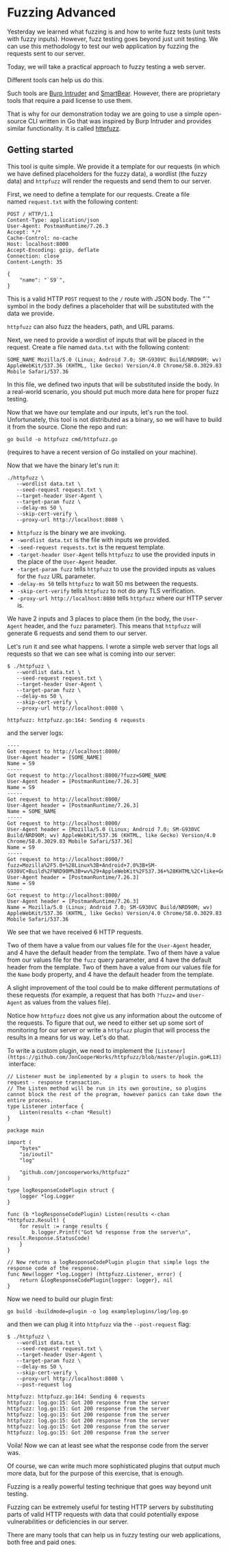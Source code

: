 # Fuzzing Advanced

Yesterday we learned what fuzzing is and how to write fuzz tests (unit tests with fuzzy inputs). However, fuzz testing goes beyond just unit testing. We can use this methodology to test our web application by fuzzing the requests sent to our server.

Today, we will take a practical approach to fuzzy testing a web server.

Different tools can help us do this.

Such tools are [Burp Intruder](https://portswigger.net/burp/documentation/desktop/tools/intruder) and [SmartBear](https://smartbear.com/). However, there are proprietary tools that require a paid license to use them.

That is why for our demonstration today we are going to use a simple open-source CLI written in Go that was inspired by Burp Intruder and provides similar functionality. It is called [httpfuzz](https://github.com/JonCooperWorks/httpfuzz).

## Getting started

This tool is quite simple. We provide it a template for our requests (in which we have defined placeholders for the fuzzy data), a wordlist (the fuzzy data) and `httpfuzz` will render the requests and send them to our server.

First, we need to define a template for our requests. Create a file named `request.txt` with the following content:
```
POST / HTTP/1.1
Content-Type: application/json
User-Agent: PostmanRuntime/7.26.3
Accept: */*
Cache-Control: no-cache
Host: localhost:8000
Accept-Encoding: gzip, deflate
Connection: close
Content-Length: 35

{
    "name": "`S9`",
}
```

This is a valid HTTP `POST` request to the `/` route with JSON body. The "`" symbol in the body defines a placeholder that will be substituted with the data we provide.

`httpfuzz` can also fuzz the headers, path, and URL params.

Next, we need to provide a wordlist of inputs that will be placed in the request. Create a file named `data.txt` with the following content:

`SOME_NAME
Mozilla/5.0 (Linux; Android 7.0; SM-G930VC Build/NRD90M; wv) AppleWebKit/537.36 (KHTML, like Gecko) Version/4.0 Chrome/58.0.3029.83 Mobile Safari/537.36`

In this file, we defined two inputs that will be substituted inside the body. In a real-world scenario, you should put much more data here for proper fuzz testing.

Now that we have our template and our inputs, let's run the tool. Unfortunately, this tool is not distributed as a binary, so we will have to build it from the source. Clone the repo and run:

```
go build -o httpfuzz cmd/httpfuzz.go
```

(requires to have a recent version of Go installed on your machine).

Now that we have the binary let's run it:
```
./httpfuzz \
   --wordlist data.txt \
   --seed-request request.txt \
   --target-header User-Agent \
   --target-param fuzz \
   --delay-ms 50 \
   --skip-cert-verify \
   --proxy-url http://localhost:8080 \
```

- `httpfuzz` is the binary we are invoking.
- `-wordlist data.txt` is the file with inputs we provided.
- `-seed-request requests.txt` is the request template.
- `-target-header User-Agent` tells `httpfuzz` to use the provided inputs in the place of the `User-Agent` header.
- `-target-param fuzz` tells `httpfuzz` to use the provided inputs as values for the `fuzz` URL parameter.
- `-delay-ms 50` tells `httpfuzz` to wait 50 ms between the requests.
- `-skip-cert-verify` tells `httpfuzz` to not do any TLS verification.
- `-proxy-url http://localhost:8080` tells `httpfuzz` where our HTTP server is.

We have 2 inputs and 3 places to place them (in the body, the `User-Agent` header, and the `fuzz` parameter). This means that `httpfuzz` will generate 6 requests and send them to our server.

Let's run it and see what happens. I wrote a simple web server that logs all requests so that we can see what is coming into our server:
```
$ ./httpfuzz \
   --wordlist data.txt \
   --seed-request request.txt \
   --target-header User-Agent \
   --target-param fuzz \
   --delay-ms 50 \
   --skip-cert-verify \
   --proxy-url http://localhost:8080 \

httpfuzz: httpfuzz.go:164: Sending 6 requests
```

and the server logs:
```
----
Got request to http://localhost:8000/
User-Agent header = [SOME_NAME]
Name = S9
-----
Got request to http://localhost:8000/?fuzz=SOME_NAME
User-Agent header = [PostmanRuntime/7.26.3]
Name = S9
-----
Got request to http://localhost:8000/
User-Agent header = [PostmanRuntime/7.26.3]
Name = SOME_NAME
-----
Got request to http://localhost:8000/
User-Agent header = [Mozilla/5.0 (Linux; Android 7.0; SM-G930VC Build/NRD90M; wv) AppleWebKit/537.36 (KHTML, like Gecko) Version/4.0 Chrome/58.0.3029.83 Mobile Safari/537.36]
Name = S9
-----
Got request to http://localhost:8000/?fuzz=Mozilla%2F5.0+%28Linux%3B+Android+7.0%3B+SM-G930VC+Build%2FNRD90M%3B+wv%29+AppleWebKit%2F537.36+%28KHTML%2C+like+Gecko%29+Version%2F4.083+Mobile+Safari%2F537.36
User-Agent header = [PostmanRuntime/7.26.3]
Name = S9
-----
Got request to http://localhost:8000/
User-Agent header = [PostmanRuntime/7.26.3]
Name = Mozilla/5.0 (Linux; Android 7.0; SM-G930VC Build/NRD90M; wv) AppleWebKit/537.36 (KHTML, like Gecko) Version/4.0 Chrome/58.0.3029.83 Mobile Safari/537.36
```
We see that we have received 6 HTTP requests.

Two of them have a value from our values file for the `User-Agent` header, and 4 have the default header from the template. Two of them have a value from our values file for the `fuzz` query parameter, and 4 have the default header from the template. Two of them have a value from our values file for the `Name` body property, and 4 have the default header from the template.

A slight improvement of the tool could be to make different permutations of these requests (for example, a request that has both `?fuzz=` and `User-Agent` as values from the values file).

Notice how `httpfuzz` does not give us any information about the outcome of the requests. To figure that out, we need to either set up some sort of monitoring for our server or write a `httpfuzz` plugin that will process the results in a means for us way. Let's do that.

To write a custom plugin, we need to implement the `[Listener](https://github.com/JonCooperWorks/httpfuzz/blob/master/plugin.go#L13)` interface:
```
// Listener must be implemented by a plugin to users to hook the request - response transaction.
// The Listen method will be run in its own goroutine, so plugins cannot block the rest of the program, however panics can take down the entire process.
type Listener interface {
    Listen(results <-chan *Result)
}
```
```
package main

import (
    "bytes"
    "io/ioutil"
    "log"

    "github.com/joncooperworks/httpfuzz"
)

type logResponseCodePlugin struct {
    logger *log.Logger
}

func (b *logResponseCodePlugin) Listen(results <-chan *httpfuzz.Result) {
    for result := range results {
        b.logger.Printf("Got %d response from the server\n", result.Response.StatusCode)
    }
}

// New returns a logResponseCodePlugin plugin that simple logs the response code of the response.
func New(logger *log.Logger) (httpfuzz.Listener, error) {
    return &logResponseCodePlugin{logger: logger}, nil
}
```

Now we need to build our plugin first:
```
go build -buildmode=plugin -o log exampleplugins/log/log.go
```
and then we can plug it into `httpfuzz` via the `--post-request` flag:
```
$ ./httpfuzz \
   --wordlist data.txt \
   --seed-request request.txt \
   --target-header User-Agent \
   --target-param fuzz \
   --delay-ms 50 \
   --skip-cert-verify \
   --proxy-url http://localhost:8080 \
   --post-request log

httpfuzz: httpfuzz.go:164: Sending 6 requests
httpfuzz: log.go:15: Got 200 response from the server
httpfuzz: log.go:15: Got 200 response from the server
httpfuzz: log.go:15: Got 200 response from the server
httpfuzz: log.go:15: Got 200 response from the server
httpfuzz: log.go:15: Got 200 response from the server
httpfuzz: log.go:15: Got 200 response from the server
```
Voila! Now we can at least see what the response code from the server was.

Of course, we can write much more sophisticated plugins that output much more data, but for the purpose of this exercise, that is enough.


Fuzzing is a really powerful testing technique that goes way beyond unit testing.

Fuzzing can be extremely useful for testing HTTP servers by substituting parts of valid HTTP requests with data that could potentially expose vulnerabilities or deficiencies in our server.

There are many tools that can help us in fuzzy testing our web applications, both free and paid ones.